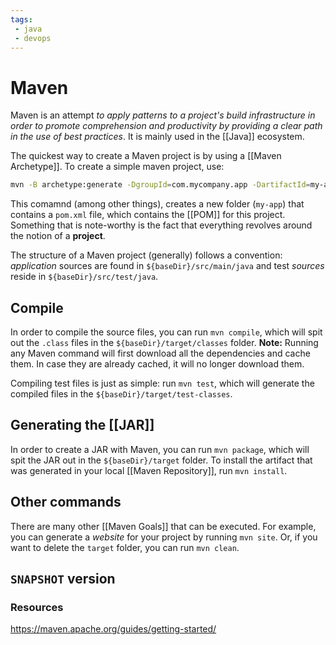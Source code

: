 ```yaml
---
tags:
 - java
 - devops
---
```

# Maven
Maven is an attempt _to apply patterns to a project's build infrastructure in order to promote comprehension and productivity by providing a clear path in the use of best practices_. It is mainly used in the [[Java]] ecosystem.

The quickest way to create a Maven project is by using a [[Maven Archetype]]. To create a simple maven project, use:

```sh
mvn -B archetype:generate -DgroupId=com.mycompany.app -DartifactId=my-app -DarchetypeArtifactId=maven-archetype-quickstart -DarchetypeVersion=1.4
```

This comamnd (among other things), creates a new folder (`my-app`) that contains a `pom.xml`
file, which contains the [[POM]] for this project. Something that is note-worthy is the fact that everything revolves around the notion of a **project**.

The structure of a Maven project (generally) follows a convention: *application* sources are found in `${baseDir}/src/main/java` and test *sources* reside in `${baseDir}/src/test/java`.

## Compile
In order to compile the source files, you can run `mvn compile`, which will spit out the `.class` files in the `${baseDir}/target/classes` folder. **Note:** Running any Maven command will first download all the dependencies and cache them. In case they are already cached, it will no longer download them.

Compiling test files is just as simple: run `mvn test`, which will generate the compiled files in the `${baseDir}/target/test-classes`.

## Generating the [[JAR]]
In order to create a JAR with Maven, you can run `mvn package`, which will spit the JAR out in the `${baseDir}/target` folder. To install the artifact that was generated in your local [[Maven Repository]], run `mvn install`.

## Other commands
There are many other [[Maven Goals]] that can be executed. For example, you can generate a _website_ for your project by running `mvn site`. Or, if you want to delete the `target` folder, you can run `mvn clean`.

## `SNAPSHOT` version



### Resources
https://maven.apache.org/guides/getting-started/